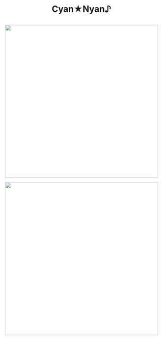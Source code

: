 <h1 align="center">Cyan★Nyan♪</h1>
<p align="center" style="margin-bottom: 16px !important;">
  <img src="https://i.imgur.com/NwoUh5M.gif" alt="" align="center">
</p>
<p align="center" style="margin-bottom: 4px !important;">
  <img src="https://aldwin7894.win/lastfm.svg?username=aldwin7894&bg=29,31,32,0.8&fg=ffffff&line=768ee3" alt="" width="498" align="center">
</p>
<p align="center" style="margin-bottom: 0px !important;">
  <img src="https://aldwin7894.win/discord-banner.svg?bg=29,31,32,0.8&fg=ffffff&line=768ee3" alt="" width="498" align="center">
</p>
